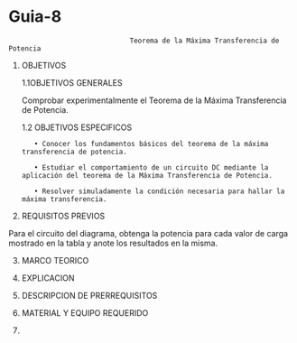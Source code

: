 # Guia-8
                                  Teorema de la Máxima Transferencia de Potencia 
                                  
1. OBJETIVOS
    
    1.1OBJETIVOS GENERALES
      
      Comprobar experimentalmente el Teorema de la Máxima Transferencia de Potencia.
    
    1.2 OBJETIVOS ESPECIFICOS 
          
          •	Conocer los fundamentos básicos del teorema de la máxima transferencia de potencia.
          
          •	Estudiar el comportamiento de un circuito DC mediante la aplicación del teorema de la Máxima Transferencia de Potencia.
          
          •	Resolver simuladamente la condición necesaria para hallar la máxima transferencia.
          
2. REQUISITOS PREVIOS

Para el circuito del diagrama, obtenga la potencia para cada valor de carga mostrado en la tabla y anote los resultados en la misma.

3. MARCO TEORICO





5. EXPLICACION 
6. DESCRIPCION DE PRERREQUISITOS
7. MATERIAL Y EQUIPO REQUERIDO 
8. 

